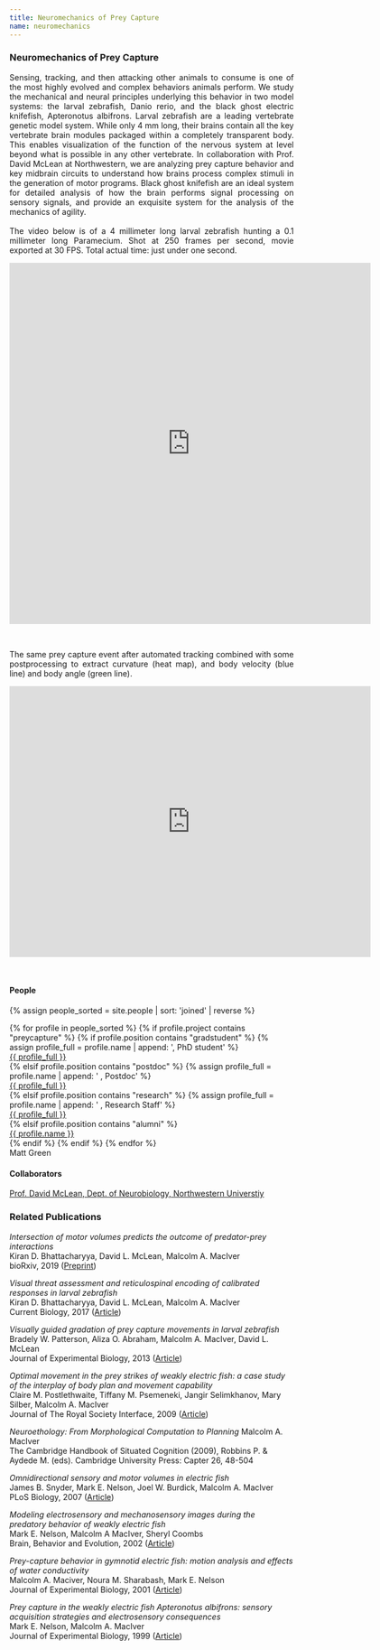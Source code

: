 ```yaml
---
title: Neuromechanics of Prey Capture
name: neuromechanics
---
```


### Neuromechanics of Prey Capture

<p style="text-align:justify" width="100%">Sensing, tracking, and then attacking other animals to
consume is one of the most highly evolved and complex behaviors animals perform. We study the
mechanical and neural principles underlying this behavior in two model systems: the larval
zebrafish, Danio rerio, and the black ghost electric knifefish, Apteronotus albifrons.
Larval zebrafish are a leading vertebrate genetic model system. While only 4 mm long, their
brains contain all the key vertebrate brain modules packaged within a completely transparent body.
This enables visualization of the function of the nervous system at level beyond what is possible
in any other vertebrate. In collaboration with Prof. David McLean at Northwestern, we are analyzing
prey capture behavior and key midbrain circuits to understand how brains process complex stimuli in
the generation of motor programs. Black ghost knifefish are an ideal system for detailed analysis of
how the brain performs signal processing on sensory signals, and provide an exquisite system for the
analysis of the mechanics of agility.
<br><br>
    The video below is of a 4 millimeter long larval zebrafish
hunting a 0.1 millimeter long Paramecium. Shot at 250 frames per second, movie exported at
30 FPS. Total actual time: just under one second.</p>

<p style="text-align:center;">
<iframe title="vimeo-player" src="https://player.vimeo.com/video/55642867" width="640" height="640" frameborder="0" allowfullscreen></iframe></p><br>

<p style="text-align:justify" width="100%">The same prey capture event after automated
tracking combined with some postprocessing to extract curvature (heat map), and body
velocity (blue line) and body angle (green line). </p>

<p style="text-align:center;">
<iframe title="vimeo-player" src="https://player.vimeo.com/video/55642806" width="640" height="480" frameborder="0" allowfullscreen></iframe></p><br>


#### People<br>

{% assign people_sorted = site.people | sort: 'joined' | reverse %}

<ul style="list-style-position:outside;padding:0px;list-style-type:none;">
    {% for profile in people_sorted %}
      {% if profile.project contains "preycapture" %}
          {% if profile.position contains "gradstudent" %} 
              {% assign profile_full = profile.name | append: ',  PhD student' %}
              <li> <a class="research" href="{{ site.baseurl }}{{ profile.url }}">{{ profile_full }}</a></li>
          {% elsif profile.position contains "postdoc" %}
              {% assign profile_full = profile.name | append: ' ,  Postdoc' %}
              <li> <a class="research" href="{{ site.baseurl }}{{ profile.url }}">{{ profile_full }}</a></li>
          {% elsif profile.position contains "research" %}
              {% assign profile_full = profile.name | append: ' ,  Research Staff' %}
              <li> <a class="research" href="{{ site.baseurl }}{{ profile.url }}">{{ profile_full }}</a></li>
          {% elsif profile.position contains "alumni" %}
              <li> <a class="research" href="{{ site.baseurl }}{{ profile.url }}">{{ profile.name }}</a></li>
          {% endif %}
      {% endif %}
    {% endfor %}
  <li>Matt Green</li> 
</ul>

#### Collaborators<br>

<ul style="list-style-position:outside;padding:0px;list-style-type:none;">
  <li><a class="research" href="https://www.neurobiology.northwestern.edu/people/core-faculty/david-mclean.html">Prof. David McLean, Dept. of Neurobiology, Northwestern Universtiy</a></li>
</ul>

### Related Publications<br>

_Intersection of motor volumes predicts the outcome of predator-prey interactions_<br>
Kiran D. Bhattacharyya, David L. McLean, Malcolm A. MacIver<br>
bioRxiv, 2019 ([Preprint](https://www.biorxiv.org/content/10.1101/626549v1.abstract))

_Visual threat assessment and reticulospinal encoding of calibrated responses in larval zebrafish_<br>
Kiran D. Bhattacharyya, David L. McLean, Malcolm A. MacIver<br>
Current Biology, 2017 ([Article](https://www.sciencedirect.com/science/article/pii/S0960982217310217))

_Visually guided gradation of prey capture movements in larval zebrafish_<br>
Bradely W. Patterson, Aliza O. Abraham, Malcolm A. MacIver, David L. McLean<br>
Journal of Experimental Biology, 2013 ([Article](https://jeb.biologists.org/content/jexbio/216/16/3071.full.pdf?download=true))

_Optimal movement in the prey strikes of weakly electric fish: a case study of the interplay of body plan and movement capability_<br>
Claire M. Postlethwaite, Tiffany M. Psemeneki, Jangir Selimkhanov, Mary Silber, Malcolm A. MacIver<br>
Journal of The Royal Society Interface, 2009 ([Article](https://www.ncbi.nlm.nih.gov/pmc/articles/PMC2659693/))

_Neuroethology: From Morphological Computation to Planning_ Malcolm A. MacIver<br>
The Cambridge Handbook of Situated Cognition (2009), Robbins P. & Aydede M. (eds). Cambridge University Press: Capter 26, 48-504

_Omnidirectional sensory and motor volumes in electric fish_<br>
James B. Snyder, Mark E. Nelson, Joel W. Burdick, Malcolm A. MacIver<br>
PLoS Biology, 2007 ([Article](https://journals.plos.org/plosbiology/article/file?type=printable&id=10.1371/journal.pbio.0050301))

_Modeling electrosensory and mechanosensory images during the predatory behavior of weakly electric fish_<br>
Mark E. Nelson, Malcolm A MacIver, Sheryl Coombs<br>
Brain, Behavior and Evolution, 2002 ([Article](http://citeseerx.ist.psu.edu/viewdoc/download?doi=10.1.1.537.5035&rep=rep1&type=pdf))

_Prey-capture behavior in gymnotid electric fish: motion analysis and effects of water conductivity_<br>
Malcolm A. Maciver, Noura M. Sharabash, Mark E. Nelson<br>
Journal of Experimental Biology, 2001 ([Article](https://jeb.biologists.org/content/jexbio/204/3/543.full.pdf))

_Prey capture in the weakly electric fish Apteronotus albifrons: sensory acquisition strategies and electrosensory consequences_<br>
Mark E. Nelson, Malcolm A. MacIver<br>
Journal of Experimental Biology, 1999 ([Article](https://jeb.biologists.org/content/jexbio/202/10/1195.full.pdf))
